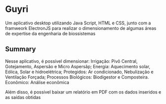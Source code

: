 # Guyri

Um aplicativo desktop utilizando Java Script, HTML e CSS, junto com a framweork ElectronJS
para realizar o dimensionamento de algumas áreas de expertise da engenharia de biossistemas

## Summary

Nesse aplicativo, é possível dimensionar:
Irrigação: Pivô Central, Gotejamento, Aspersão e Micro Aspersãp;
Energia: Aquecimento solar, Eólica, Solar e hidroelétrica;
Protegidos: Ar condicionado, Nebulização e Ventilação Forçada;
Processos Biológicos: Biodigestor e Composteira.
Econômico: Análise econômica

Além disso, é possível baixar um relatório em PDF com os dados inseridos e as saídas obtidas
